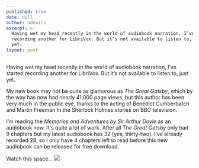```yaml
---
published: true
date: null
author: adewils
excerpt: >-
  Having wet my head recently in the world of audiobook narration, I’ve started
  recording another for LibriVox. But it’s not available to listen to, just
  yet. 
layout: post
---
```

Having wet my head recently in the world of audiobook narration, I’ve started recording another for LibriVox. But it’s not available to listen to, just yet.  

My new book may not be quite as glamorous as _The Great Gatsby_, which by the way has now had nearly 41,000 page views, but this author has been very much in the public eye, thanks to the acting of Benedict Cumberbatch and Martin Freeman In the Sherlock Holmes stories on BBC television.  

I’m reading the _Memories and Adventures by Sir Arthur Doyle_ as an audiobook now. It's quite a lot of work. After all _The Great Gatsby_ only had 9 chapters but my latest audiobook has 32 (yes, thirty-two). I’ve already recorded 28, so I only have 4 chapters left to read before this new audiobook can be released for free download.  

Watch this space...
![]({{site.baseurl}}/images/memories-and-adventures.jpeg)
